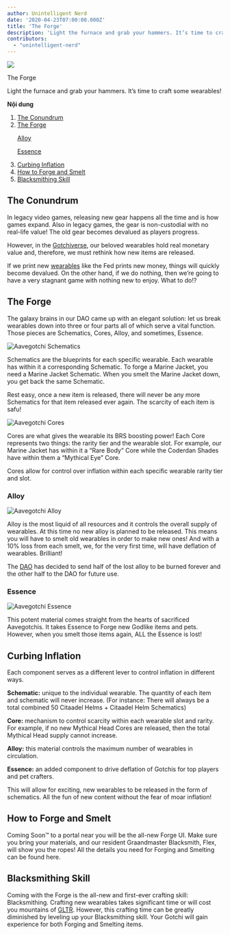 ```yaml
---
author: Unintelligent Nerd
date: '2020-04-23T07:00:00.000Z'
title: 'The Forge'
description: 'Light the furnace and grab your hammers. It’s time to craft some wearables!'
contributors:
  - "unintelligent-nerd"
---
```


<div class="headerImageContainer">
<img class="headerImage" src="/forge/forge.png">
<p class="headerImageText">The Forge</p>
</div>

Light the furnace and grab your hammers. It’s time to craft some wearables!

<div class="contentsBox">

**Nội dung**

<ol>
<li><a href=#the-conundrum>The Conundrum</a></li>
<li><a href=#the-forge>The Forge</a></li>
<p><a href=#alloy>Alloy</a></p>
<p><a href=#essence>Essence</a></p>
<li><a href=#curbing-inflation>Curbing Inflation</a></li>
<li><a href=#how-to-forge-and-smelt>How to Forge and Smelt</a></li>
<li><a href=#blacksmithing-skill>Blacksmithing Skill</a></li>
</ol>

</div>

## The Conundrum

In legacy video games, releasing new gear happens all the time and is how games expand. Also in legacy games, the gear is non-custodial with no real-life value! The old gear becomes devalued as players progress.

However, in the [Gotchiverse](/gotchiverse), our beloved wearables hold real monetary value and, therefore, we must rethink how new items are released.

If we print new [wearables](/wearables) like the Fed prints new money, things will quickly become devalued. On the other hand, if we do nothing, then we’re going to have a very stagnant game with nothing new to enjoy. What to do!?

## The Forge

The galaxy brains in our DAO came up with an elegant solution: let us break wearables down into three or four parts all of which serve a vital function. Those pieces are Schematics, Cores, Alloy, and sometimes, Essence.

<img class="bodyImage" src="/forge/schematics.png" alt="Aavegotchi Schematics" />

Schematics are the blueprints for each specific wearable. Each wearable has within it a corresponding Schematic. To forge a Marine Jacket, you need a Marine Jacket Schematic. When you smelt the Marine Jacket down, you get back the same Schematic.

Rest easy, once a new item is released, there will never be any more Schematics for that item released ever again. The scarcity of each item is safu!

<img class="bodyImage" src="/forge/cores.png" alt="Aavegotchi Cores" />

Cores are what gives the wearable its BRS boosting power! Each Core represents two things: the rarity tier and the wearable slot. For example, our Marine Jacket has within it a “Rare Body” Core while the Coderdan Shades have within them a “Mythical Eye” Core.

Cores allow for control over inflation within each specific wearable rarity tier and slot.

### Alloy

<img src="/forge/alloy.png" alt="Aavegotchi Alloy" />

Alloy is the most liquid of all resources and it controls the overall supply of wearables. At this time no new alloy is planned to be released. This means you will have to smelt old wearables in order to make new ones! And with a 10% loss from each smelt, we, for the very first time, will have deflation of wearables. Brilliant!

The [DAO](/dao) has decided to send half of the lost alloy to be burned forever and the other half to the DAO for future use.

### Essence

<img src="/forge/essence.png" alt="Aavegotchi Essence" />

This potent material comes straight from the hearts of sacrificed Aavegotchis. It takes Essence to Forge new Godlike items and pets. However, when you smelt those items again, ALL the Essence is lost!

## Curbing Inflation

Each component serves as a different lever to control inflation in different ways.

**Schematic:** unique to the individual wearable. The quantity of each item and schematic will never increase. (For instance: There will always be a total combined 50 Citaadel Helms + Citaadel Helm Schematics)

**Core:** mechanism to control scarcity within each wearable slot and rarity. For example, if no new Mythical Head Cores are released, then the total Mythical Head supply cannot increase.

**Alloy:** this material controls the maximum number of wearables in circulation.

**Essence:** an added component to drive deflation of Gotchis for top players and pet crafters.

This will allow for exciting, new wearables to be released in the form of schematics. All the fun of new content without the fear of moar inflation!

## How to Forge and Smelt

Coming Soon™ to a portal near you will be the all-new Forge UI. Make sure you bring your materials, and our resident Graandmaster Blacksmith, Flex, will show you the ropes! All the details you need for Forging and Smelting can be found here.

## Blacksmithing Skill

Coming with the Forge is the all-new and first-ever crafting skill: Blacksmithing. Crafting new wearables takes significant time or will cost you mountains of [GLTR](/gotchus-alchemica-exchange#gltr-token). However, this crafting time can be greatly diminished by leveling up your Blacksmithing skill. Your Gotchi will gain experience for both Forging and Smelting items.